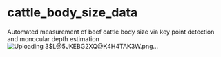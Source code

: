 # cattle_body_size_data
Automated measurement of beef cattle body size via key point detection and monocular depth estimation
![Uploading 3$L@5JKEBG2XQ@K4H4TAK3W.png…]()
